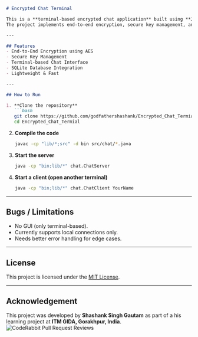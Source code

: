 ````markdown
# Encrypted Chat Terminal

This is a **terminal-based encrypted chat application** built using **Java, JLine, and SQLite**.  
The project implements end-to-end encryption, secure key management, and database support for user handling.

---

## Features
- End-to-End Encryption using AES
- Secure Key Management
- Terminal-based Chat Interface
- SQLite Database Integration
- Lightweight & Fast

---

## How to Run

1. **Clone the repository**
   ```bash
   git clone https://github.com/godfathershashank/Encrypted_Chat_Termial.git
   cd Encrypted_Chat_Termial
````

2. **Compile the code**

   ```bash
   javac -cp "lib/*;src" -d bin src/chat/*.java
   ```

3. **Start the server**

   ```bash
   java -cp "bin;lib/*" chat.ChatServer
   ```

4. **Start a client (open another terminal)**

   ```bash
   java -cp "bin;lib/*" chat.ChatClient YourName
   ```

---

## Bugs / Limitations

* No GUI (only terminal-based).
* Currently supports local connections only.
* Needs better error handling for edge cases.

---

## License

This project is licensed under the [MIT License](LICENSE).

---

## Acknowledgement

This project was developed by **Shashank Singh Gautam**
as part of a his learning project at **ITM GIDA, Gorakhpur, India**. ![CodeRabbit Pull Request Reviews](https://img.shields.io/coderabbit/prs/github/godfathershashank/Encrypted_Chat_Termial?utm_source=oss&utm_medium=github&utm_campaign=godfathershashank%2FEncrypted_Chat_Termial&labelColor=171717&color=FF570A&link=https%3A%2F%2Fcoderabbit.ai&label=CodeRabbit+Reviews)
